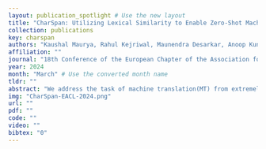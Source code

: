 ```yaml
---
layout: publication_spotlight # Use the new layout
title: "CharSpan: Utilizing Lexical Similarity to Enable Zero-Shot Machine Translation for Extremely Low-resource Languages" # Escape quotes in title
collection: publications
key: charspan
authors: "Kaushal Maurya, Rahul Kejriwal, Maunendra Desarkar, Anoop Kunchukuttan"
affiliation: ""
journal: "18th Conference of the European Chapter of the Association for Computational Linguistics (EACL 2024)"
year: 2024
month: "March" # Use the converted month name
tldr: ""
abstract: "We address the task of machine translation(MT) from extremely low-resource language(ELRL) to English by leveraging cross-lingualtransfer from closely-related high-resourcelanguage (HRL). The development of an MTsystem for ELRL is challenging because theselanguages typically lack parallel corpora andmonolingual corpora, and their representationsare absent from large multilingual languagemodels. Many ELRLs share lexical similaritieswith some HRLs, which presents a novelmodeling opportunity. However, existingsubword-based neural MT models do notexplicitly harness this lexical similarity, as theyonly implicitly align HRL and ELRL latentembedding space. To overcome this limitation,we propose a novel, CHARSPAN, approachbased on character-span noise augmentationinto the training data of HRL. This serves asa regularization technique, making the modelmore robust to lexical divergences betweenthe HRL and ELRL, thus facilitating effectivecross-lingual transfer. Our method significantlyoutperformed strong baselines in zero-shotsettings on closely related HRL and ELRL pairsfrom three diverse language families, emergingas the state-of-the-art model for ELRLs."
img: "CharSpan-EACL-2024.png"
url: ""
pdf: ""
code: ""
video: ""
bibtex: "0"
---
```

